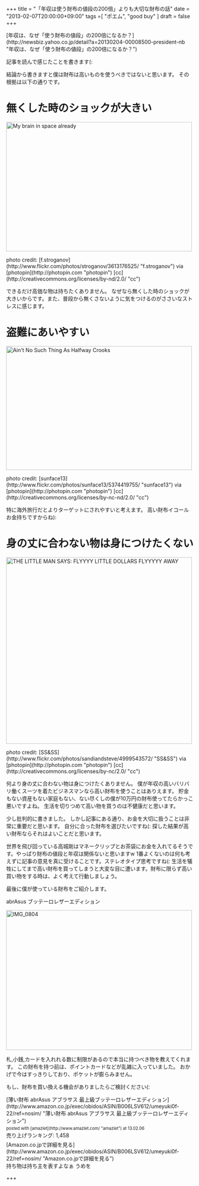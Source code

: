 +++
title =  "「年収は使う財布の値段の200倍」よりも大切な財布の話"
date =  "2013-02-07T20:00:00+09:00"
tags =[ "ポエム", "good buy" ]
draft = false
+++
<p>[年収は、なぜ「使う財布の値段」の200倍になるか？](http://newsbiz.yahoo.co.jp/detail?a=20130204-00008500-president-nb "年収は、なぜ「使う財布の値段」の200倍になるか？")</p>

<p>記事を読んで感じたことを書きます(:</p>

<p>結論から書きますと僕は財布は高いものを使うべきではないと思います。
その根拠は以下の通りです。
<!--more--></p>

# 無くした時のショックが大きい

<p><a href="http://www.flickr.com/photos/stroganov/3613176525/" title="My brain in space already by f.stroganov, on Flickr"><img src="http://farm4.staticflickr.com/3622/3613176525_23849fed39.jpg" width="500" height="347" alt="My brain in space already"></a></p>

<p>photo credit: [f.stroganov](http://www.flickr.com/photos/stroganov/3613176525/ "f.stroganov") via [photopin](http://photopin.com "photopin") [cc](http://creativecommons.org/licenses/by-nd/2.0/ "cc")</p>

<p>できるだけ高価な物は持ちたくありません。
なぜなら無くした時のショックが大きいからです。また、普段から無くさないように気をつけるのがささいなストレスに感じます。</p>

# 盗難にあいやすい

<p><a href="http://www.flickr.com/photos/sunface13/5374419755/" title="Ain't No Such Thing As Halfway Crooks by sunface13, on Flickr"><img src="http://farm6.staticflickr.com/5164/5374419755_4f2478656d.jpg" width="500" height="332" alt="Ain't No Such Thing As Halfway Crooks"></a></p>

<p>photo credit: [sunface13](http://www.flickr.com/photos/sunface13/5374419755/ "sunface13") via [photopin](http://photopin.com "photopin") [cc](http://creativecommons.org/licenses/by-nc-nd/2.0/ "cc")</p>

<p>特に海外旅行だとよりターゲットにされやすいと考えます。
高い財布イコールお金持ちですからね):</p>

# 身の丈に合わない物は身につけたくない

<p><a href="http://www.flickr.com/photos/sandiandsteve/4999543572/" title="THE LITTLE MAN SAYS:  FLYYYY LITTLE DOLLARS FLYYYYY AWAY by SS&amp;SS, on Flickr"><img src="http://farm5.staticflickr.com/4107/4999543572_9f33871bc0.jpg" width="500" height="500" alt="THE LITTLE MAN SAYS:  FLYYYY LITTLE DOLLARS FLYYYYY AWAY"></a></p>

<p>photo credit: [SS&amp;SS](http://www.flickr.com/photos/sandiandsteve/4999543572/ "SS&amp;SS") via [photopin](http://photopin.com "photopin") [cc](http://creativecommons.org/licenses/by-nc/2.0/ "cc")</p>

<p>何より身の丈に合わない物は身につけたくありません。
僕が年収の高いバリバリ働くスーツを着たビジネスマンなら高い財布を使うことはありえます。
貯金もない資産もない家庭もない、ない尽くしの僕が10万円の財布使ってたらかっこ悪いですよね。
生活を切りつめて高い物を買うのは不健康だと思います。</p>

<p>少し批判的に書きました。
しかし記事にある通り、お金を大切に扱うことは非常に重要だと思います。
自分に合った財布を選びたいですね(: 探した結果が高い財布ならそれはよいことだと思います。</p>

<p>世界を飛び回っている高城剛はマネークリップとお茶袋にお金を入れてるそうです。やっぱり財布の値段と年収は関係ないと思いますw
1番よくないのは何も考えずに記事の意見を真に受けることです。ステレオタイプ思考ですね(:
生活を犠牲にしてまで高い財布を買ってしまうと大変な目に遭います。財布に限らず高い買い物をする時は、よく考えて行動しましょう。</p>

<p>最後に僕が使っている財布をご紹介します。</p>

<p>abrAsus ブッテーロレザーエディション</p>

<p><a href="http://www.flickr.com/photos/68742489@N02/8450788180/" title="IMG_0804 by umeyuki1326, on Flickr"><img src="http://farm9.staticflickr.com/8374/8450788180_9f74d0c25f.jpg" width="500" height="375" alt="IMG_0804"></a></p>

<p>札,小銭,カードを入れれる数に制限があるので本当に持つべき物を教えてくれます。
この財布を持つ前は、ポイントカードなどが乱雑に入っていました。
おかげで今はすっきりしており、ポケットが膨らみません。</p>

<p>もし、財布を買い換える機会がありましたらご検討ください(:</p>

<div class="amazlet-box" style="margin-bottom:0px;"><div class="amazlet-image" style="float:left;margin:0px 12px 1px 0px;">[薄い財布 abrAsus アブラサス 最上級ブッテーロレザーエディション](http://www.amazon.co.jp/exec/obidos/ASIN/B006LSV612/umeyuki0f-22/ref=nosim/ "薄い財布 abrAsus アブラサス 最上級ブッテーロレザーエディション")<div class="amazlet-powered-date" style="font-size:80%;margin-top:5px;line-height:120%">posted with [amazlet](http://www.amazlet.com/ "amazlet") at 13.02.06</div></div><div class="amazlet-detail"> <br />売り上げランキング: 1,458<br /></div><div class="amazlet-sub-info" style="float: left;"><div class="amazlet-link" style="margin-top: 5px">[Amazon.co.jpで詳細を見る](http://www.amazon.co.jp/exec/obidos/ASIN/B006LSV612/umeyuki0f-22/ref=nosim/ "Amazon.co.jpで詳細を見る")</div></div></div><div class="amazlet-footer" style="clear: left"></div></div>

<div id="summary">
持ち物は持ち主を表すよなぁ うめを
</div>

+++
